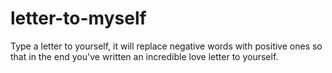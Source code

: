 # letter-to-myself
Type a letter to yourself, it will replace negative words with positive ones so that in the end you've written an incredible love letter to yourself.
